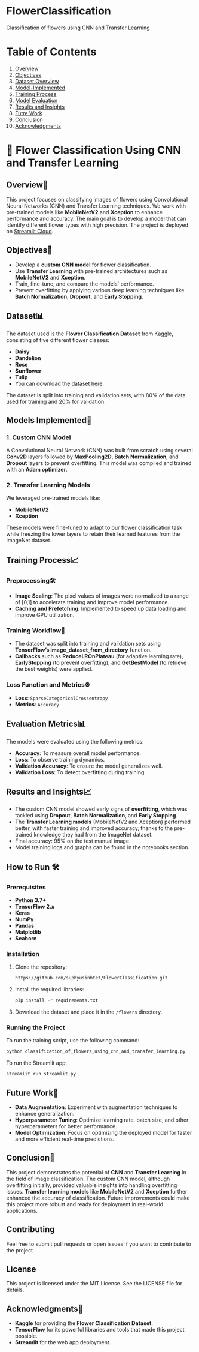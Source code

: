 # FlowerClassification
Classification of flowers using CNN and Transfer Learning
# Table of Contents
1. [Overview](#overview)
2. [Objectives](#objectives)
3. [Dataset Overview](#dataset)
5. [Model-Implemented](#models-implemented)
6. [Training Process](#training-process)
7. [Model Evaluation](#evaluation-metrics)
8. [Results and Insights](#results-and-insights)
9. [Futre Work](#future-work)
10. [Conclusion](#conclusion)
11. [Acknowledgments](#acknowledgments)

# 🌸 Flower Classification Using CNN and Transfer Learning

## Overview🌟

This project focuses on classifying images of flowers using Convolutional Neural Networks (CNN) and Transfer Learning techniques. We work with pre-trained models like **MobileNetV2** and **Xception** to enhance performance and accuracy. The main goal is to develop a model that can identify different flower types with high precision. The project is deployed on [Streamlit Cloud](https://flowerclassification-123.streamlit.app/).

## Objectives🎯

- Develop a **custom CNN model** for flower classification.
- Use **Transfer Learning** with pre-trained architectures such as **MobileNetV2** and **Xception**.
- Train, fine-tune, and compare the models' performance.
- Prevent overfitting by applying various deep learning techniques like **Batch Normalization**, **Dropout**, and **Early Stopping**.

## Dataset📊

The dataset used is the **Flower Classification Dataset** from Kaggle, consisting of five different flower classes:
- **Daisy**
- **Dandelion**
- **Rose**
- **Sunflower**
- **Tulip**
- You can download the dataset [here]( https://www.kaggle.com/datasets/alxmamaev/flowers-recognition).

The dataset is split into training and validation sets, with 80% of the data used for training and 20% for validation.


## Models Implemented🤖

### 1. Custom CNN Model
A Convolutional Neural Network (CNN) was built from scratch using several **Conv2D** layers followed by **MaxPooling2D**, **Batch Normalization**, and **Dropout** layers to prevent overfitting. This model was compiled and trained with an **Adam optimizer**.

### 2. Transfer Learning Models
We leveraged pre-trained models like:
- **MobileNetV2**
- **Xception**

These models were fine-tuned to adapt to our flower classification task while freezing the lower layers to retain their learned features from the ImageNet dataset.

## Training Process📈

### Preprocessing🛠️
- **Image Scaling**: The pixel values of images were normalized to a range of [0,1] to accelerate training and improve model performance.
- **Caching and Prefetching**: Implemented to speed up data loading and improve GPU utilization.
  
### Training Workflow🚀
- The dataset was split into training and validation sets using **TensorFlow’s image_dataset_from_directory** function.
- **Callbacks** such as **ReduceLROnPlateau** (for adaptive learning rate), **EarlyStopping** (to prevent overfitting), and **GetBestModel** (to retrieve the best weights) were applied.
  
### Loss Function and Metrics⚙️
- **Loss**: `SparseCategoricalCrossentropy`
- **Metrics**: `Accuracy`

## Evaluation Metrics📊

The models were evaluated using the following metrics:
- **Accuracy**: To measure overall model performance.
- **Loss**: To observe training dynamics.
- **Validation Accuracy**: To ensure the model generalizes well.
- **Validation Loss**: To detect overfitting during training.

## Results and Insights📈

- The custom CNN model showed early signs of **overfitting**, which was tackled using **Dropout**, **Batch Normalization**, and **Early Stopping**.
- The **Transfer Learning models** (MobileNetV2 and Xception) performed better, with faster training and improved accuracy, thanks to the pre-trained knowledge they had from the ImageNet dataset.
- Final accuracy: 95% on the test manual image 
- Model training logs and graphs can be found in the notebooks section.

## How to Run 🛠️

### Prerequisites
- **Python 3.7+**
- **TensorFlow 2.x**
- **Keras**
- **NumPy**
- **Pandas**
- **Matplotlib**
- **Seaborn**

### Installation
1. Clone the repository:
    ```bash
    https://github.com/suphyusinhtet/FlowerClassification.git
    ```
2. Install the required libraries:
    ```bash
    pip install -r requirements.txt
    ```
3. Download the dataset and place it in the `/flowers` directory.

### Running the Project
To run the training script, use the following command:
```bash
python classification_of_flowers_using_cnn_and_transfer_learning.py
 ```
To run the Streamlit app:
```bash
streamlit run streamlit.py
 ```
## Future Work🔮

- **Data Augmentation**: Experiment with augmentation techniques to enhance generalization.
- **Hyperparameter Tuning**: Optimize learning rate, batch size, and other hyperparameters for better performance.
- **Model Optimization**: Focus on optimizing the deployed model for faster and more efficient real-time predictions.

## Conclusion🌟

This project demonstrates the potential of **CNN** and **Transfer Learning** in the field of image classification. The custom CNN model, although overfitting initially, provided valuable insights into handling overfitting issues. **Transfer learning models** like **MobileNetV2** and **Xception** further enhanced the accuracy of classification. Future improvements could make this project more robust and ready for deployment in real-world applications.

## Contributing

Feel free to submit pull requests or open issues if you want to contribute to the project.

## License

This project is licensed under the MIT License. See the LICENSE file for details.

## Acknowledgments🙏

- **Kaggle** for providing the **Flower Classification Dataset**.
- **TensorFlow** for its powerful libraries and tools that made this project possible.
- **Streamlit** for the web app deployment.
